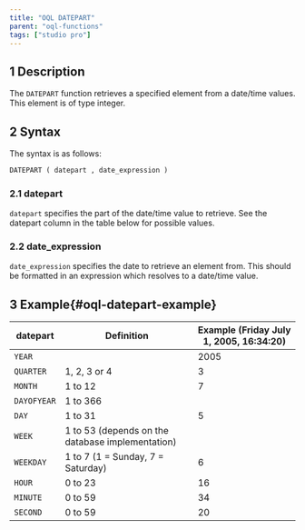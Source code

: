 ```yaml
---
title: "OQL DATEPART"
parent: "oql-functions"
tags: ["studio pro"]
---
```


## 1 Description

The `DATEPART` function retrieves a specified element from a date/time values. This element is of type integer.

## 2 Syntax

The syntax is as follows:

```sql
DATEPART ( datepart , date_expression )
```

### 2.1 datepart

`datepart` specifies the part of the date/time value to retrieve. See the datepart column in the table below for possible values.

### 2.2 date_expression

`date_expression` specifies the date to retrieve an element from. This should be formatted in an expression which resolves to a date/time value.

## 3 Example{#oql-datepart-example}

| datepart | Definition | Example (Friday July 1, 2005, 16:34:20) |
| --- | --- | --- |
| `YEAR` |   | 2005 |
| `QUARTER` | 1, 2, 3 or 4 | 3 |
| `MONTH` | 1 to 12 | 7 |
| `DAYOFYEAR` | 1 to 366 |   |
| `DAY` | 1 to 31 | 5 |
| `WEEK` | 1 to 53 (depends on the database implementation) |   |
| `WEEKDAY` | 1 to 7 (1 = Sunday, 7 = Saturday) | 6 |
| `HOUR` | 0 to 23 | 16 |
| `MINUTE` | 0 to 59 | 34 |
| `SECOND` | 0 to 59 | 20 |
